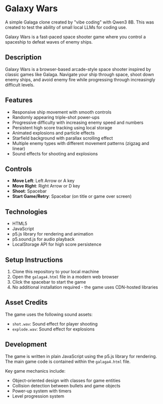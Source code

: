 # Galaxy Wars

A simple Galaga clone created by "vibe coding" with Qwen3 8B. 
This was created to test the ability of small local LLMs for coding use. 

Galaxy Wars is a fast-paced space shooter game where you control a spaceship to defeat waves of enemy ships.

## Description

Galaxy Wars is a browser-based arcade-style space shooter inspired by classic games like Galaga. Navigate your ship through space, shoot down enemy ships, and avoid enemy fire while progressing through increasingly difficult levels.

## Features

- Responsive ship movement with smooth controls
- Randomly appearing triple-shot power-ups
- Progressive difficulty with increasing enemy speed and numbers
- Persistent high score tracking using local storage
- Animated explosions and particle effects
- Starfield background with parallax scrolling effect
- Multiple enemy types with different movement patterns (zigzag and linear)
- Sound effects for shooting and explosions

## Controls

- **Move Left**: Left Arrow or A key
- **Move Right**: Right Arrow or D key
- **Shoot**: Spacebar
- **Start Game/Retry**: Spacebar (on title or game over screen)

## Technologies

- HTML5
- JavaScript
- p5.js library for rendering and animation
- p5.sound.js for audio playback
- LocalStorage API for high score persistence

## Setup Instructions

1. Clone this repository to your local machine
2. Open the `galaga4.html` file in a modern web browser
3. Click the spacebar to start the game
4. No additional installation required - the game uses CDN-hosted libraries

## Asset Credits

The game uses the following sound assets:
- `shot.wav`: Sound effect for player shooting
- `explode.wav`: Sound effect for explosions

## Development

The game is written in plain JavaScript using the p5.js library for rendering. The main game code is contained within the `galaga4.html` file.

Key game mechanics include:
- Object-oriented design with classes for game entities
- Collision detection between bullets and game objects
- Power-up system with timers
- Level progression system

